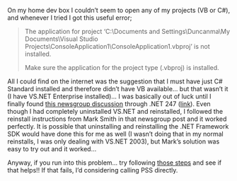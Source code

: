 On my home dev box I couldn&#8217;t seem to open any of my projects (VB or C#), and whenever I tried I got this useful error;

<blockquote dir="ltr" style="MARGIN-RIGHT: 0px">
  <p>
    The application for project &#8216;C:\Documents and Settings\Duncanma\My Documents\Visual Studio Projects\ConsoleApplication1\ConsoleApplication1.vbproj&#8217; is not installed.
  </p>
  
  <p>
    Make sure the application for the project type (.vbproj) is installed.
  </p>
</blockquote>

All I could find on the internet was the suggestion that I must have just C# Standard installed and therefore didn&#8217;t have VB available&#8230; but that wasn&#8217;t it (I have VS.NET Enterprise installed)&#8230; I was basically out of luck until I finally found [this newsgroup discussion](http://www.dotnet247.com/247reference/msgs/50/251462.aspx) through .NET 247 ([link](http://www.dotnet247.com/247reference/msgs/50/251462.aspx)). Even though I had completely uninstalled VS.NET and reinstalled, I followed the reinstall instructions from Mark Smith in that newsgroup post and it worked perfectly. It is possible that uninstalling and reinstalling the .NET Framework SDK would have done this for me as well (I wasn&#8217;t doing that in my normal reinstalls, I was only dealing with VS.NET 2003), but Mark&#8217;s solution was easy to try out and it worked&#8230;

Anyway, if you run into this problem&#8230; try following [those steps](http://www.dotnet247.com/247reference/msgs/50/251462.aspx) and see if that helps!! If that fails, I&#8217;d considering calling PSS directly.